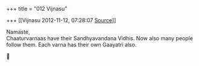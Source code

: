 +++
title = "012 Vijnasu"

+++
[[Vijnasu	2012-11-12, 07:28:07 [Source](https://groups.google.com/g/bvparishat/c/4h7jwWCvCjE)]]



Namaste,  
 Chaaturvarnaas have their Sandhyavandana Vidhis. Now also many people follow them. Each varna has their own Gaayatri also.  



